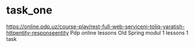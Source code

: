 # task_one
https://online.pdp.uz/course-play/rest-full-web-serviceni-toliq-yaratish-httpentity-responseentity 
Pdp online lessons Old Spring 
 modul 1 lessons 1 task

